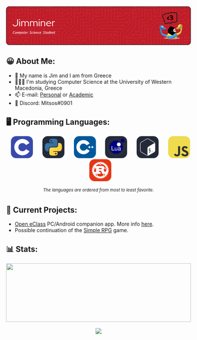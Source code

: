 <!-- https://leviarista.github.io/github-profile-header-generator -->
<div>
    <p align="center">
        <img src=./banner.png>
    </p>
</div>

## 😀 About Me:

- 👋 My name is Jim and I am from Greece
- 👨🏽‍🎓 I'm studying Computer Science at the University of Western Macedonia, Greece
- 📫 E-mail: [Personal](jimminer2003@gmail.com) or [Academic](cs04502@uowm.gr)
- 💬 Discord: Mitsos#0901

<!-- https://skillicons.dev/icons?i=python -->
## 🖥️ Programming Languages:
<div>
  <p align="center">
    <!--  C  -->
    &ensp;
    <img title=C src=./c.svg width=60 height=60>
    &ensp;
    <!--  Python  -->
    &ensp;
    <img title=Python src=./python.svg width=60 height=60>
    &ensp;
    <!--  C++  -->
    &ensp;
    <img title=C++ src=./cpp.svg width=60 height=60>
    &ensp;
    <!--  Lua  -->
    &ensp;
    <img title=Lua src=./lua.svg width=60 height=60>
    &ensp;
    <!--  Bash  -->
    &ensp;
    <img title=Bash src=./bash.svg width=60 height=60>
    &ensp;
    <!--  JavaScript  -->
    &ensp;
    <img title=JavaScript src=./js.svg width=60 height=60>
    &ensp;
    <!--  Rust  -->
    &ensp;
    <img title=Rust src=./rust.svg width=60 height=60>
    &ensp;
  </p>
  
  <p align="center">
      <sup><em>The languages are ordered from most to least favorite.</em></sup>
  </p>
</div>


## 🔌 Current Projects:
-  [Open eClass](https://www.openeclass.org/) PC/Android companion app. More info [here](https://jimminer.github.io/open-eclass-companion/).
-  Possible continuation of the [Simple RPG](https://github.com/Jimminer/simple-rpg) game.

## 📊 Stats:
<div>
  <img src=https://github-readme-stats.vercel.app/api/top-langs/?username=jimminer&layout=compact&theme=github_dark style="object-fit: cover; width: 100%; height: 160px;">
  
  <p align="center">
    <img src=https://komarev.com/ghpvc/?username=jimminer&style=for-the-badge&color=c90e0e&label=Profile+Visits style="width: 200px; height: auto;">
  </p>
</div>
